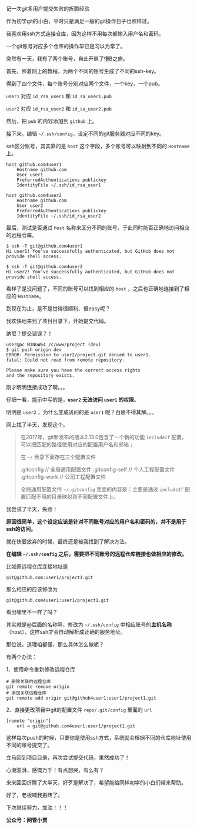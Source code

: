 记一次git多用户提交失败的折腾经验



作为初学git的小白，平时只是满足一般的git操作日子也照样过。

我喜欢用ssh方式连接仓库，因为这样不用每次都输入用户名和密码。

一个git账号对应多个仓库的操作早已是习以为常了。

突然有一天，我有了两个账号，自此开启了懵B之旅。



首先，照着网上的教程，为两个不同的账号生成了不同的ssh-key。

得到了四个文件，每个账号分别对应两个文件，一个key，一个pub。

`user1` 对应 `id_rsa_user1` 和 `id_sa_user1.pub`

`user2` 对应 `id_rsa_user2` 和 `id_sa_user2.pub`



然后，把 `pub` 的内容添加到 `github` 上。



接下来，编辑 `~/.ssh/config`，设定不同的git服务器对应不同的key。

ssh区分账号，其实靠的是 `host` 这个字段，多个账号可以映射到不同的 `Hostname` 上。

```shell
host github.com4user1
    Hostname github.com
    User user1
	PreferredAuthentications publickey
    IdentityFile ~/.ssh/id_rsa_user1

host github.com4user2
    Hostname github.com
    User user2
	PreferredAuthentications publickey
    IdentityFile ~/.ssh/id_rsa_user2
```



最后，测试是否通过 `host` 名称来区分不同的账号，于此同时能否正确地访问相应的远程仓库。

```
$ ssh -T git@github.com4user1
Hi user1! You've successfully authenticated, but GitHub does not provide shell access.

$ ssh -T git@github.com4user2
Hi user2! You've successfully authenticated, but GitHub does not provide shell access.
```

看样子是没问题了，不同的账号可以找到相应的 `host` ，之后也正确地连接到了相应的 `Hostname`。



到现在为止，是不是觉得很顺利、很easy呢？

我欢快地来到了项目目录下，开始提交代码。

纳尼？提交错误？！

```shell
user@pc MINGW64 /c/www/project (dev)
$ git push origin dev
ERROR: Permission to user2/project.git denied to user1.
fatal: Could not read from remote repository.

Please make sure you have the correct access rights
and the repository exists.
```



刚才明明连接成功了啊。。。

仔细一看，提示中写的是，**`user2` 无法访问 `user1` 的权限**。

明明是 `user2` ，为什么变成访问的是 `user1` 呢？百思不得其解。。。

网上找了半天，发现这个。

>在2017年，git新发布的版本2.13.0包含了一个新的功能 `includeIf` 配置，可以把匹配的路径使用对应的配置用户名和邮箱；
>
>在 `~/` 目录下面存在三个配置文件
>
>    .gitconfig // 全局通用配置文件
>    .gitconfig-self // 个人工程配置文件
>    .gitconfig-work // 公司工程配置文件
>
>全局通用配置文件 `~/.gitconfig` 里面的内容是：主要是通过 `includeIf` 配置匹配不用的目录映射到不同配置文件上。

我尝试了半天，失败！

**原因很简单，这个设定应该是针对不同账号对应的用户名和密码的，并不是用于ssh的访问。**



就在快要放弃的时候，最终还是被我找到了解决方法。

**在编辑 `~/.ssh/config` 之后，需要把不同账号的远程仓库链接也做相应的修改。**

比如原远程仓库连接地址是

```
git@github.com:user1/project1.git
```

那么相应的应该修改为

```
git@github.com4user1:user1/project1.git
```

看出哪里不一样了吗？

其实就是@后面的名称啊，修改为 `~/.ssh/config` 中相应账号的**主机名称**（host），这样ssh才会自动解析成正确的服务地址。



那位说，道理咱都懂，那么具体怎么做呢？

有两个办法：

1、使用命令重新修改远程仓库

```shell
# 删除关联的远程仓库
git remote remove origin
# 添加关联远程仓库
git remote add origin git@github4user1:user1/project1.git
```

2、直接更改项目中git的配置文件 `repo/.git/config` 里面的 `url`

```shell
[remote "origin"]
	url = git@github.com4user1:user1/project1.git
```

这样每次push的时候，只要你是使用ssh方式，系统就会根据不同的仓库地址使用不同的账号提交了。



立马回到项目目录，再次尝试提交代码，果然成功了！

心潮澎湃，感慨万千！有点想哭，有么有？

来来回回折腾了大半天，好歹是解决了，希望能给同样初学的小白们带来帮助。

好了，老板喊我搬砖了。

下次继续努力，加油！！！



**公众号：网管小贾**